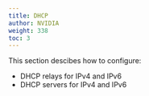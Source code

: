 ```yaml
---
title: DHCP
author: NVIDIA
weight: 338
toc: 3
---
```

This section descibes how to configure:
- DHCP relays for IPv4 and IPv6
- DHCP servers for IPv4 and IPv6